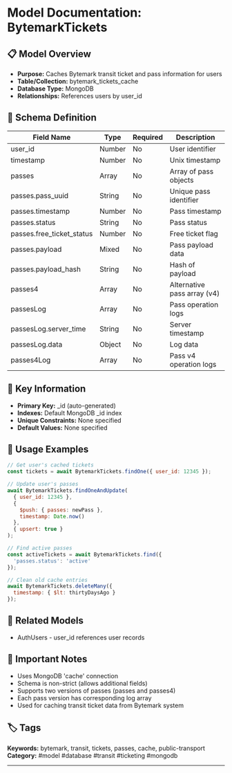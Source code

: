 # Model Documentation: BytemarkTickets

## 📋 Model Overview
- **Purpose:** Caches Bytemark transit ticket and pass information for users
- **Table/Collection:** bytemark_tickets_cache
- **Database Type:** MongoDB
- **Relationships:** References users by user_id

## 🔧 Schema Definition
| **Field Name** | **Type** | **Required** | **Description** |
|----------------|----------|--------------|-----------------|
| user_id | Number | No | User identifier |
| timestamp | Number | No | Unix timestamp |
| passes | Array | No | Array of pass objects |
| passes.pass_uuid | String | No | Unique pass identifier |
| passes.timestamp | Number | No | Pass timestamp |
| passes.status | String | No | Pass status |
| passes.free_ticket_status | Number | No | Free ticket flag |
| passes.payload | Mixed | No | Pass payload data |
| passes.payload_hash | String | No | Hash of payload |
| passes4 | Array | No | Alternative pass array (v4) |
| passesLog | Array | No | Pass operation logs |
| passesLog.server_time | String | No | Server timestamp |
| passesLog.data | Object | No | Log data |
| passes4Log | Array | No | Pass v4 operation logs |

## 🔑 Key Information
- **Primary Key:** _id (auto-generated)
- **Indexes:** Default MongoDB _id index
- **Unique Constraints:** None specified
- **Default Values:** None specified

## 📝 Usage Examples
```javascript
// Get user's cached tickets
const tickets = await BytemarkTickets.findOne({ user_id: 12345 });

// Update user's passes
await BytemarkTickets.findOneAndUpdate(
  { user_id: 12345 },
  { 
    $push: { passes: newPass },
    timestamp: Date.now()
  },
  { upsert: true }
);

// Find active passes
const activeTickets = await BytemarkTickets.find({
  'passes.status': 'active'
});

// Clean old cache entries
await BytemarkTickets.deleteMany({
  timestamp: { $lt: thirtyDaysAgo }
});
```

## 🔗 Related Models
- AuthUsers - user_id references user records

## 📌 Important Notes
- Uses MongoDB 'cache' connection
- Schema is non-strict (allows additional fields)
- Supports two versions of passes (passes and passes4)
- Each pass version has corresponding log array
- Used for caching transit ticket data from Bytemark system

## 🏷️ Tags
**Keywords:** bytemark, transit, tickets, passes, cache, public-transport
**Category:** #model #database #transit #ticketing #mongodb

---